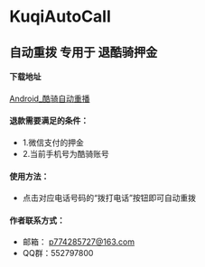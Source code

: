 # KuqiAutoCall
## 自动重拨 专用于 退酷骑押金

#### 下载地址
[Android_酷骑自动重播](https://github.com/panyufen/panyufen.github.io/raw/master/kuqi/Android_AutoCall.apk)

#### 退款需要满足的条件：
- 1.微信支付的押金
- 2.当前手机号为酷骑账号

#### 使用方法：
- 点击对应电话号码的“拨打电话”按钮即可自动重拨

#### 作者联系方式：
- 邮箱： p774285727@163.com 
- QQ群：552797800
